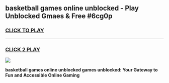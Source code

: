 
## basketball games online unblocked - Play Unblocked Gmaes & Free #6cg0p
<h3>
<a href="https://news.freeplayer.one?title=basketball_games_online_unblocked&ref=03M">CLICK TO PLAY</a></h3>
<hr>

<h3>
<a href="https://news.freeplayer.one?title=basketball_games_online_unblocked&ref=03M">CLICK 2 PLAY</a>
  
</h3>

<a href="https://news.freeplayer.one?title=basketball_games_online_unblocked&ref=03M"><img src="https://clearcache.store/games.png"></a>


**basketball games online unblocked games unblocked: Your Gateway to Fun and Accessible Online Gaming**
